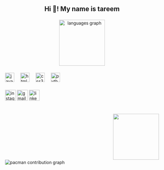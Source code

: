 <h2 align="center">Hi 👋! My name is tareem</h2>

###

<div align="center">
  <img src="https://github-readme-stats.vercel.app/api/top-langs?username=Ttareemm&locale=en&hide_title=false&layout=compact&card_width=320&langs_count=5&theme=dracula&hide_border=false&order=2" height="150" alt="languages graph"  />
</div>

###

<div align="left">
  <img src="https://cdn.jsdelivr.net/gh/devicons/devicon/icons/javascript/javascript-original.svg" height="30" alt="javascript logo"  />
  <img width="12" />
  <img src="https://cdn.jsdelivr.net/gh/devicons/devicon/icons/html5/html5-original.svg" height="30" alt="html5 logo"  />
  <img width="12" />
  <img src="https://cdn.jsdelivr.net/gh/devicons/devicon/icons/css3/css3-original.svg" height="30" alt="css3 logo"  />
  <img width="12" />
  <img src="https://cdn.jsdelivr.net/gh/devicons/devicon/icons/python/python-original.svg" height="30" alt="python logo"  />
</div>

###

<div align="left">
  <img src="https://img.shields.io/static/v1?message=Instagram&logo=instagram&label=&color=E4405F&logoColor=white&labelColor=&style=for-the-badge" height="35" alt="instagram logo"  />
  <img src="https://img.shields.io/static/v1?message=Gmail&logo=gmail&label=&color=D14836&logoColor=white&labelColor=&style=for-the-badge" height="35" alt="gmail logo"  />
  <img src="https://img.shields.io/static/v1?message=LinkedIn&logo=linkedin&label=&color=0077B5&logoColor=white&labelColor=&style=for-the-badge" height="35" alt="linkedin logo"  />
</div>

###

<br clear="both">

<img align="right" height="150" src="https://velog.velcdn.com/images/younoah/post/9382325d-eb13-4788-8835-0a99d08cda88/Git.gif"  />

###

<br clear="both">

<picture>
  <source media="(prefers-color-scheme: dark)" srcset="https://raw.githubusercontent.com/Ttareemm/Ttareemm/output/pacman-contribution-graph-dark.svg">
  <source media="(prefers-color-scheme: light)" srcset="https://raw.githubusercontent.com/Ttareemm/Ttareemm/output/pacman-contribution-graph.svg">
  <img alt="pacman contribution graph" src="https://raw.githubusercontent.com/Ttareemm/Ttareemm/output/pacman-contribution-graph.svg">
</picture>

###
